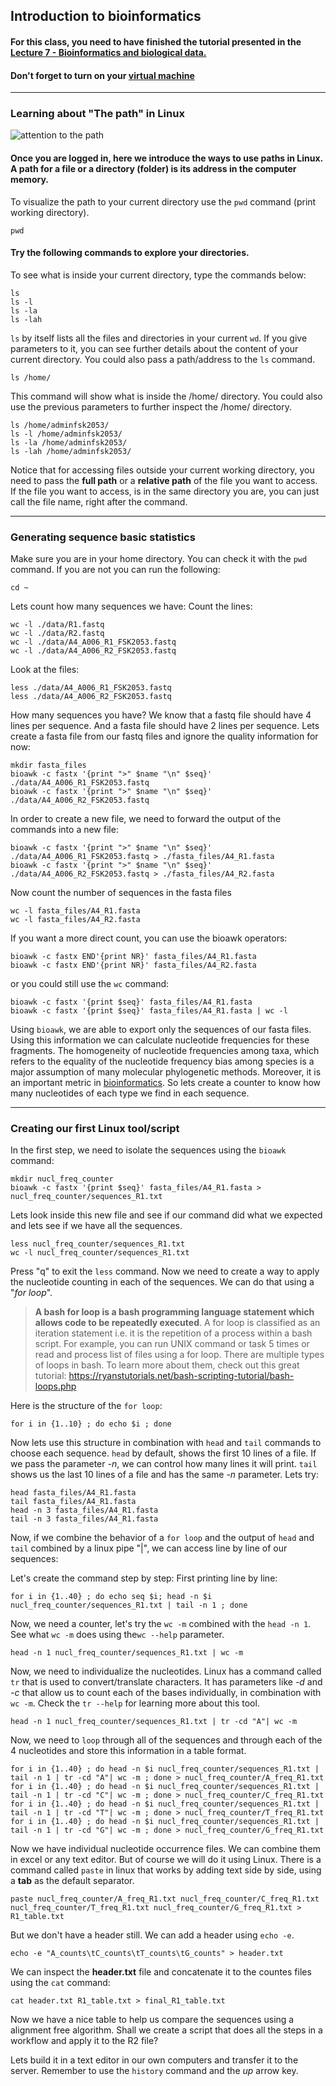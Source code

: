 
## Introduction to bioinformatics
#### For this class, you need to have finished the tutorial presented in the [Lecture 7 - Bioinformatics and biological data.](https://uit.instructure.com/courses/28991/modules/items/809233)
#### Don't forget to turn on your  [virtual machine](https://labs.azure.com/register/detno9f2n)

---
### Learning about "The path" in Linux

![attention to the path](https://shilrani.files.wordpress.com/2012/05/crazylittlething-tumblr-com.gif)

#### Once you are logged in, here we introduce the ways to use paths in Linux. A path for a file or a directory (folder) is its address in the computer memory.
To visualize the path to your current directory use the `pwd` command (print working directory).

```
pwd 
```
#### Try the following commands to explore your directories.
To see what is inside your current directory, type the commands below:
```
ls
ls -l
ls -la
ls -lah
```
`ls` by itself lists all the files and directories in your current `wd`. If you give parameters to it, you can see further details about the content of your current directory.
You could also pass a path/address to the `ls` command.
```
ls /home/
```
This command will show what is inside the /home/ directory. You could also use the previous parameters to further inspect the /home/ directory.

```
ls /home/adminfsk2053/
ls -l /home/adminfsk2053/
ls -la /home/adminfsk2053/
ls -lah /home/adminfsk2053/
```
Notice that for accessing files outside your current working directory, you need to pass the **full path** or a **relative path** of the file you want to access. If the file you want to access, is in the same directory you are, you can just call the file name, right after the command.

---
### Generating sequence basic statistics
Make sure you are in your home directory. You can check it with the `pwd` command.
If you are not you can run the following:
```
cd ~
```
Lets count how many sequences we have:
Count the lines:
```
wc -l ./data/R1.fastq
wc -l ./data/R2.fastq
wc -l ./data/A4_A006_R1_FSK2053.fastq
wc -l ./data/A4_A006_R2_FSK2053.fastq
```
Look at the files:
```
less ./data/A4_A006_R1_FSK2053.fastq
less ./data/A4_A006_R2_FSK2053.fastq
```
How many sequences you have?
We know that a fastq file should have 4 lines per sequence. And a fasta file should have 2 lines per sequence. 
Lets create a fasta file from our fastq files and ignore the quality information for now:
```
mkdir fasta_files
bioawk -c fastx '{print ">" $name "\n" $seq}' ./data/A4_A006_R1_FSK2053.fastq
bioawk -c fastx '{print ">" $name "\n" $seq}' ./data/A4_A006_R2_FSK2053.fastq
```
In order to create a new file, we need to forward the output of the commands into a new file:
```
bioawk -c fastx '{print ">" $name "\n" $seq}' ./data/A4_A006_R1_FSK2053.fastq > ./fasta_files/A4_R1.fasta
bioawk -c fastx '{print ">" $name "\n" $seq}' ./data/A4_A006_R2_FSK2053.fastq > ./fasta_files/A4_R2.fasta
```
Now count the number of sequences in the fasta files
```
wc -l fasta_files/A4_R1.fasta
wc -l fasta_files/A4_R2.fasta
```
If you want a more direct count, you can use the bioawk operators:
```
bioawk -c fastx END'{print NR}' fasta_files/A4_R1.fasta 
bioawk -c fastx END'{print NR}' fasta_files/A4_R2.fasta
```

or you could still use the `wc` command:
```
bioawk -c fastx '{print $seq}' fasta_files/A4_R1.fasta
bioawk -c fastx '{print $seq}' fasta_files/A4_R1.fasta | wc -l
```
Using `bioawk`, we are able to export only the sequences of our fasta files. Using this information we can calculate nucleotide frequencies for these fragments. The homogeneity of nucleotide frequencies among taxa, which refers to the equality of the nucleotide frequency bias among species is a major assumption of many molecular phylogenetic methods. Moreover, it is an important metric in [bioinformatics](https://bmcbioinformatics.biomedcentral.com/articles/10.1186/s12859-017-1766-x). So lets create a counter to know how many nucleotides of each type we find in each sequence.

---
### Creating our first Linux tool/script
In the first step, we need to isolate the sequences using the `bioawk` command:
```
mkdir nucl_freq_counter
bioawk -c fastx '{print $seq}' fasta_files/A4_R1.fasta > nucl_freq_counter/sequences_R1.txt
```
Lets look inside this new file and see if our command did what we expected and lets see if we have all the sequences.
```
less nucl_freq_counter/sequences_R1.txt
wc -l nucl_freq_counter/sequences_R1.txt
```
Press "q" to exit the `less` command.
Now we need to create a way to apply the nucleotide counting in each of the sequences.
We can do that using a "*for loop*". 
> **A bash for loop is a bash programming language statement which allows code to be repeatedly executed**. A for loop is classified as an iteration statement i.e. it is the repetition of a process within a bash script. For example, you can run UNIX command or task 5 times or read and process list of files using a for loop.
> There are multiple types of loops in bash. To learn more about them, check out this great tutorial:
https://ryanstutorials.net/bash-scripting-tutorial/bash-loops.php

Here is the structure of the `for loop`:
```
for i in {1..10} ; do echo $i ; done
```
Now lets use this structure in combination with `head` and `tail` commands to choose each sequence.
`head` by default, shows the first 10 lines of a file. If we pass the parameter *-n*, we can control how many lines it will print. `tail` shows us the last 10 lines of a file and has the same *-n*  parameter. Lets try:

```
head fasta_files/A4_R1.fasta
tail fasta_files/A4_R1.fasta
head -n 3 fasta_files/A4_R1.fasta
tail -n 3 fasta_files/A4_R1.fasta
```

Now, if we combine the behavior of a `for loop` and the output of `head` and `tail` combined by a linux pipe "|", we can access line by line of our sequences: 

Let's create the command step by step:
First printing line by line:
```
for i in {1..40} ; do echo seq $i; head -n $i nucl_freq_counter/sequences_R1.txt | tail -n 1 ; done
```
Now, we need a counter, let's try the `wc -m` combined with the `head -n 1`. See what `wc -m` does using the`wc --help` parameter.

```
head -n 1 nucl_freq_counter/sequences_R1.txt | wc -m
```
Now, we need to individualize the nucleotides. Linux has a command called `tr` that is used to convert/translate characters. It has parameters like *-d* and *-c* that allow us to count each of the bases individually, in combination with `wc -m`. Check the `tr --help` for learning more about this tool.
```
head -n 1 nucl_freq_counter/sequences_R1.txt | tr -cd "A"| wc -m 
```
Now, we need to `loop` through all of the sequences and through each of the 4 nucleotides and store this information in a table format.
```
for i in {1..40} ; do head -n $i nucl_freq_counter/sequences_R1.txt | tail -n 1 | tr -cd "A"| wc -m ; done > nucl_freq_counter/A_freq_R1.txt
for i in {1..40} ; do head -n $i nucl_freq_counter/sequences_R1.txt | tail -n 1 | tr -cd "C"| wc -m ; done > nucl_freq_counter/C_freq_R1.txt
for i in {1..40} ; do head -n $i nucl_freq_counter/sequences_R1.txt | tail -n 1 | tr -cd "T"| wc -m ; done > nucl_freq_counter/T_freq_R1.txt
for i in {1..40} ; do head -n $i nucl_freq_counter/sequences_R1.txt | tail -n 1 | tr -cd "G"| wc -m ; done > nucl_freq_counter/G_freq_R1.txt
```

Now we have individual nucleotide occurrence files. We can combine them in excel or any text editor. But of course we will do it using Linux.
There is a command called `paste` in linux that works by adding text side by side, using a **tab** as the default separator.

```
paste nucl_freq_counter/A_freq_R1.txt nucl_freq_counter/C_freq_R1.txt nucl_freq_counter/T_freq_R1.txt nucl_freq_counter/G_freq_R1.txt > R1_table.txt
```
But we don't have a header still. We can add a header using `echo -e`.
```
echo -e "A_counts\tC_counts\tT_counts\tG_counts" > header.txt
``` 

We can inspect the **header.txt** file and concatenate it to the countes files using the `cat` command:

```
cat header.txt R1_table.txt > final_R1_table.txt
```

Now we have a nice table to help us compare the sequences using a alignment free algorithm. Shall we create a script that does all the steps in a workflow and apply it to the R2 file?

Lets build it in a text editor in our own computers and transfer it to the server. Remember to use the `history` command and the *up* arrow key.
